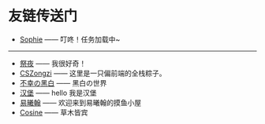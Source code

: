# 友链传送门
- [Sophie](https://sophieyx.github.io/) —— 叮咚！任务加载中~
---
- [祭夜](https://www.jysafe.cn/) —— 我很好奇！
- [CSZongzi](https://nullptr.zone/) —— 这里是一只偏前端的全栈粽子。
- [不幸の黑白](https://y1nhui.com/) —— 黑白の世界
- [汉堡](https://hanbaoaaa.xyz/) —— hello 我是汉堡
- [易曦翰](http://daily.yixihan.chat/) —— 欢迎来到易曦翰的摸鱼小屋
- [Cosine](https://cos02.top/) —— 草木皆宾